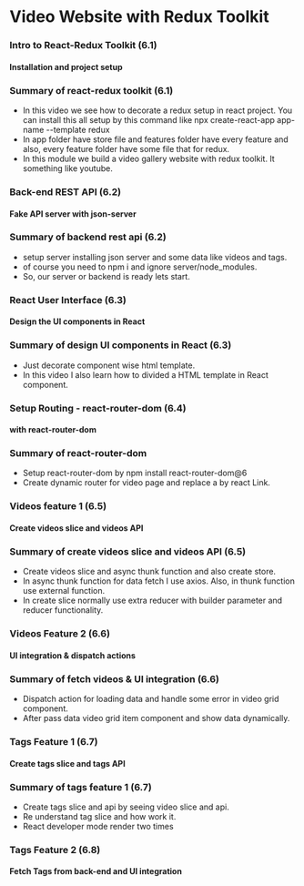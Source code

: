 # Video Website with Redux Toolkit

### Intro to React-Redux Toolkit (6.1)

#### Installation and project setup

### Summary of react-redux toolkit (6.1)

- In this video we see how to decorate a redux setup in react project. You can install this all setup by this command like npx create-react-app app-name --template redux
- In app folder have store file and features folder have every feature and also, every feature folder have some file that for redux.
- In this module we build a video gallery website with redux toolkit. It something like youtube.

### Back-end REST API (6.2)

#### Fake API server with json-server

### Summary of backend rest api (6.2)

- setup server installing json server and some data like videos and tags.
- of course you need to npm i and ignore server/node_modules.
- So, our server or backend is ready lets start.

### React User Interface (6.3)

#### Design the UI components in React

### Summary of design UI components in React (6.3)

- Just decorate component wise html template.
- In this video I also learn how to divided a HTML template in React component.

### Setup Routing - react-router-dom (6.4)

#### with react-router-dom

### Summary of react-router-dom

- Setup react-router-dom by npm install react-router-dom@6
- Create dynamic router for video page and replace a by react Link.

### Videos feature 1 (6.5)

#### Create videos slice and videos API

### Summary of create videos slice and videos API (6.5)

- Create videos slice and async thunk function and also create store.
- In async thunk function for data fetch I use axios. Also, in thunk function use external function.
- In create slice normally use extra reducer with builder parameter and reducer functionality.

### Videos Feature 2 (6.6)

#### UI integration & dispatch actions

### Summary of fetch videos & UI integration (6.6)

- Dispatch action for loading data and handle some error in video grid component.
- After pass data video grid item component and show data dynamically.

### Tags Feature 1 (6.7)

#### Create tags slice and tags API

### Summary of tags feature 1 (6.7)

- Create tags slice and api by seeing video slice and api.
- Re understand tag slice and how work it.
- React developer mode render two times

### Tags Feature 2 (6.8)

#### Fetch Tags from back-end and UI integration
